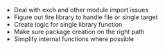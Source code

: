 - Deal with exch and other module import issues
- Figure out fire library to handle file or single target
- Create logic for single library function
- Make sure package creation on the right path
- Simplify internal functions where possible
